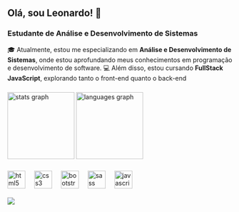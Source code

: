## Olá, sou Leonardo! 👋

### Estudante de Análise e Desenvolvimento de Sistemas

🎓 Atualmente, estou me especializando em **Análise e Desenvolvimento de Sistemas**, onde estou aprofundando meus conhecimentos em programação e desenvolvimento de software. 
💻 Além disso, estou cursando **FullStack JavaScript**, explorando tanto o front-end quanto o back-end

###

<div align="left">
  <img src="https://github-readme-stats.vercel.app/api?username=leonarrdodev&hide_title=false&show_icons=true&include_all_commits=true&theme=dark&locale=en&hide_border=false&order=1" height="150" alt="stats graph"  />
  <img src="https://github-readme-stats.vercel.app/api/top-langs?username=leonarrdodev&locale=en&hide_title=false&layout=compact&card_width=320&langs_count=5&theme=dark&hide_border=false&order=2" height="150" alt="languages graph"  />
</div>

###

<div align="left">
  <img src="https://cdn.jsdelivr.net/gh/devicons/devicon/icons/html5/html5-original.svg" height="40" alt="html5 logo"  />
  <img width="12" />
  <img src="https://cdn.jsdelivr.net/gh/devicons/devicon/icons/css3/css3-original.svg" height="40" alt="css3 logo"  />
  <img width="12" />
  <img src="https://cdn.jsdelivr.net/gh/devicons/devicon/icons/bootstrap/bootstrap-original.svg" height="40" alt="bootstrap logo"  />
  <img width="12" />
  <img src="https://cdn.jsdelivr.net/gh/devicons/devicon/icons/sass/sass-original.svg" height="40" alt="sass logo"  />
  <img width="12" />
  <img src="https://cdn.jsdelivr.net/gh/devicons/devicon/icons/javascript/javascript-original.svg" height="40" alt="javascript logo"  />
</div>

<div style="display: inline_block"><br>
  <a target="_blank" href="https://www.linkedin.com/in/leonarrdo-silva-de-oliveira/"><img src="https://img.shields.io/badge/-LinkedIn-%230077B5?style=for-the-badge&logo=linkedin&logoColor=white" target="_blank"></a> 
</div>
